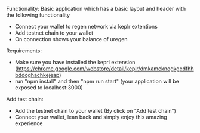 Functionality:
Basic application which has a basic layout and header with the following functionality
- Connect your wallet to regen network via keplr extentions
- Add testnet chain to your wallet
- On connection shows your balance of uregen

Requirements:
- Make sure you have installed the keprl extension (https://chrome.google.com/webstore/detail/keplr/dmkamcknogkgcdfhhbddcghachkejeap)
- run "npm install" and then "npm run start" (your application will be exposed to localhost:3000)

Add test chain:
- Add the testnet chain to your wallet (By click on "Add test chain")
- Connect your wallet, lean back and simply enjoy this amazing experience